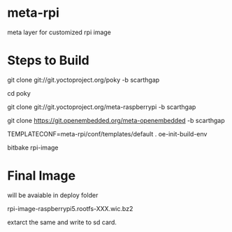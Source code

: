 # meta-rpi
meta layer for customized rpi image 

# Steps to Build

git clone git://git.yoctoproject.org/poky -b scarthgap 

cd poky

git clone git://git.yoctoproject.org/meta-raspberrypi -b scarthgap

git clone https://git.openembedded.org/meta-openembedded -b scarthgap

TEMPLATECONF=meta-rpi/conf/templates/default . oe-init-build-env

bitbake rpi-image

# Final Image 
will be avaiable in deploy folder

rpi-image-raspberrypi5.rootfs-XXX.wic.bz2

extarct the same and write to sd card.
